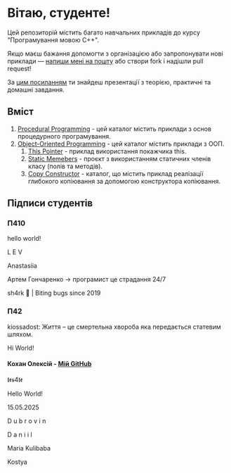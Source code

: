 # Вітаю, студенте!

Цей репозиторій містить багато навчальних прикладів до курсу "Програмування мовою C++".

Якщо маєш бажання допомогти з організацією або запропонувати нові приклади — <a href="mailto:bekker.volodymyr.yu@gmail.com">напиши мені на пошту</a> або створи fork і надішли pull request!

За [цим посиланням](https://drive.google.com/drive/folders/1BtMh5VwjE0N6-yLrvimsqjiCpj5X-e3P?usp=drive_link) ти знайдеш презентації з теорією, практичні та домашні завдання.

## Вміст
1. [Procedural Programming](https://github.com/bekker-volodymyr/CPP/tree/master/ProceduralProgramming) - цей каталог містить приклади з основ процедурного програмування.
2. [Object-Oriented Programming](https://github.com/bekker-volodymyr/CPP/tree/master/ObjectOrientalProgramming) - цей каталог містить приклади з ООП.
    1. [This Pointer](https://github.com/bekker-volodymyr/CPP/tree/master/ObjectOrientalProgramming/ThisPointer) - приклад використання покажчика this.
    2. [Static Memebers](https://github.com/bekker-volodymyr/CPP/tree/master/ObjectOrientalProgramming/StaticMembers) - проєкт з використанням статичних членів класу (полів та методів).
    3. [Copy Constructor](https://github.com/bekker-volodymyr/CPP/tree/master/ObjectOrientalProgramming/CopyConstructor) - каталог, що містить приклад реалізації глибокого копіювання за допомогою конструктора копіювання.

## Підписи студентів

### П410
<!--Ваші підписи тут!-->
hello world!

<p>L E V</p>

<p>Anastasiia</p>

Артем Гончаренко -> програмист це страдання 24/7

<p>sh4rk 🦈 | Biting bugs since 2019</p>

### П42
<p>kiossadost: Життя – це смертельна хвороба яка передається статевим шляхом.</p>

<p>Нi World!</p>

#### Кохан Олексій - <a href="https://github.com/8KOHAN">Мій GitHub</a>
<p>𝖑𝖊𝖘4𝖑𝖊</p>
  
  <p>Hello World!</p>
  <p>15.05.2025</p>
  
  <div>
    <p>D u b r o v i n</p>
    <p>D a n i i l</p>    
  </div>
  
  <p>Maria Kulibaba</p>
  
  <p>Kostya</p>
